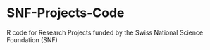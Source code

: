 # SNF-Projects-Code
R code for Research Projects funded by the Swiss National Science Foundation (SNF)

